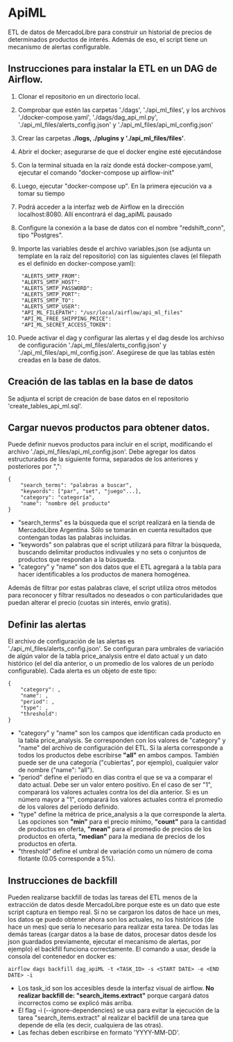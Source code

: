 # ApiML
ETL de datos de MercadoLibre para construir un historial de precios de determinados productos de interés. Además de eso, el script tiene un mecanismo de alertas configurable.

## Instrucciones para instalar la ETL en un DAG de Airflow.

1. Clonar el repositorio en un directorio local.
2. Comprobar que estén las carpetas './dags', './api_ml_files', y los archivos './docker-compose.yaml', './dags/dag_api_ml.py', './api_ml_files/alerts_config.json' y './api_ml_files/api_ml_config.json'
3. Crear las carpetas **./logs, ./plugins y './api_ml_files/files'**.
4. Abrir el docker; asegurarse de que el docker engine esté ejecutándose
5. Con la terminal situada en la raíz donde está docker-compose.yaml, ejecutar el comando "docker-compose up airflow-init"
6. Luego, ejecutar "docker-compose up". En la primera ejecución va a tomar su tiempo
7. Podrá acceder a la interfaz web de Airflow en la dirección localhost:8080. Allí encontrará el dag_apiML pausado
8. Configure la conexión a la base de datos con el nombre "redshift_conn", tipo "Postgres".
9. Importe las variables desde el archivo variables.json (se adjunta un template en la raíz del repositorio) con las siguientes claves (el filepath es el definido en docker-compose.yaml):

        "ALERTS_SMTP_FROM":
        "ALERTS_SMTP_HOST":
        "ALERTS_SMTP_PASSWORD":
        "ALERTS_SMTP_PORT":
        "ALERTS_SMTP_TO":
        "ALERTS_SMTP_USER":
        "API_ML_FILEPATH": "/usr/local/airflow/api_ml_files"
        "API_ML_FREE_SHIPPING_PRICE":
        "API_ML_SECRET_ACCESS_TOKEN":

11. Puede activar el dag y configurar las alertas y el dag desde los archivso de configuración './api_ml_files/alerts_config.json' y './api_ml_files/api_ml_config.json'. Asegúrese de que las tablas estén creadas en la base de datos.

## Creación de las tablas en la base de datos

Se adjunta el script de creación de base datos en el repositorio 'create_tables_api_ml.sql'.

## Cargar nuevos productos para obtener datos.

Puede definir nuevos productos para incluir en el script, modificando el archivo './api_ml_files/api_ml_config.json'. Debe agregar los datos estructurados de la siguiente forma, separados de los anteriores y posteriores por ",":

    {
        "search_terms": "palabras a buscar",
        "keywords": ["par", "set", "juego"...], 
        "category": "categoría",
        "name": "nombre del producto"
    }

- "search_terms" es la búsqueda que el script realizará en la tienda de MercadoLibre Argentina. Sólo se tomarán en cuenta resultados que contengan todas las palabras incluidas.
- "keywords" son palabras que el script utilizará para filtrar la búsqueda, buscando delimitar productos indivuales y no sets o conjuntos de productos que respondan a la búsqueda.
- "category" y "name" son dos datos que el ETL agregará a la tabla para hacer identificables a los productos de manera homogénea.

Además de filtrar por estas palabras clave, el script utiliza otros métodos para reconocer y filtrar resultados no deseados o con particularidades que puedan alterar el precio (cuotas sin interés, envío gratis).

## Definir las alertas

El archivo de configuración de las alertas es './api_ml_files/alerts_config.json'. Se configuran para umbrales de variación de algún valor de la tabla price_analysis entre el dato actual y un dato histórico (el del día anterior, o un promedio de los valores de un período configurable). Cada alerta es un objeto de este tipo:

    {
        "category": ,
        "name": ,
        "period": ,
        "type": ,
        "threshold": 
    }

- "category" y "name" son los campos que identifican cada producto en la tabla price_analysis. Se corresponden con los valores de "category" y "name" del archivo de configuración del ETL. Si la alerta corresponde a todos los productos debe escribirse **"all"** en ambos campos. También puede ser de una categoría ("cubiertas", por ejemplo), cualquier valor de nombre ("name": "all").
- "period" define el período en días contra el que se va a comparar el dato actual. Debe ser un valor entero positivo. En el caso de ser "1", comparará los valores actuales contra los del día anterior. Si es un número mayor a "1", comparará los valores actuales contra el promedio de los valores del período definido.
- "type" define la métrica de price_analysis a la que corresponde la alerta. Las opciones son **"min"** para el precio mínimo, **"count"** para la cantidad de productos en oferta, **"mean"** para el promedio de precios de los productos en oferta, **"median"** para la mediana de precios de los productos en oferta.
- "threshold" define el umbral de variación como un número de coma flotante (0.05 corresponde a 5%).

## Instrucciones de backfill

Pueden realizarse backfill de todas las tareas del ETL menos de la extracción de datos desde MercadoLibre porque este es un dato que este script captura en tiempo real. Si no se cargaron los datos de hace un mes, los datos qe puedo obtener ahora son los actuales, no los históricos (de hace un mes) que sería lo necesario para realizar esta tarea. De todas las demás tareas (cargar datos a la base de datos, procesar datos desde los json guardados previamente, ejecutar el mecanismo de alertas, por ejemplo) el backfill funciona correctamente.
El comando a usar, desde la consola del contenedor en docker es:

    airflow dags backfill dag_apiML -t <TASK_ID> -s <START DATE> -e <END DATE> -i

- Los task_id son los accesibles desde la interfaz visual de airflow. **No realizar backfill de: "search_items.extract"** porque cargará datos incorrectos como se explicó más arriba.
- El flag -i (--ignore-dependencies) se usa para evitar la ejecución de la tarea "search_items.extract" al realizar el backfill de una tarea que depende de ella (es decir, cualquiera de las otras).
- Las fechas deben escribirse en formato 'YYYY-MM-DD'.
